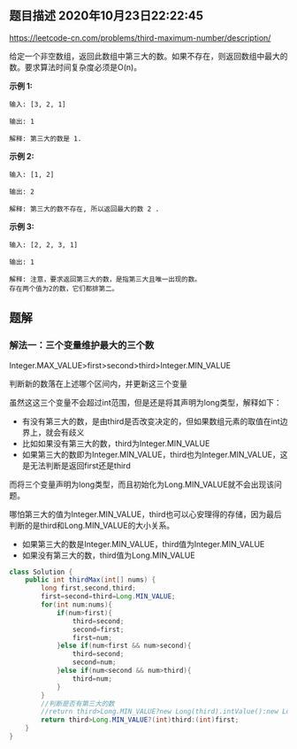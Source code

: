 ## 题目描述	2020年10月23日22:22:45

https://leetcode-cn.com/problems/third-maximum-number/description/

给定一个非空数组，返回此数组中第三大的数。如果不存在，则返回数组中最大的数。要求算法时间复杂度必须是O(n)。

**示例 1:**

```
输入: [3, 2, 1]

输出: 1

解释: 第三大的数是 1.
```

**示例 2:**

```
输入: [1, 2]

输出: 2

解释: 第三大的数不存在, 所以返回最大的数 2 .
```

**示例 3:**

```
输入: [2, 2, 3, 1]

输出: 1

解释: 注意，要求返回第三大的数，是指第三大且唯一出现的数。
存在两个值为2的数，它们都排第二。
```

## 题解

### 解法一：三个变量维护最大的三个数

Integer.MAX_VALUE>first>second>third>Integer.MIN_VALUE

判断新的数落在上述哪个区间内，并更新这三个变量

虽然这这三个变量不会超过int范围，但是还是将其声明为long类型，解释如下：

- 有没有第三大的数，是由third是否改变决定的，但如果数组元素的取值在int边界上，就会有歧义
- 比如如果没有第三大的数，third为Integer.MIN_VALUE
- 如果第三大的数即为Integer.MIN_VALUE，third也为Integer.MIN_VALUE，这是无法判断是返回first还是third

而将三个变量声明为long类型，而且初始化为Long.MIN_VALUE就不会出现该问题。

哪怕第三大的值为Integer.MIN_VALUE，third也可以心安理得的存储，因为最后判断的是third和Long.MIN_VALUE的大小关系。

- 如果第三大的数是Integer.MIN_VALUE，third值为Integer.MIN_VALUE
- 如果没有第三大的数，third值为Long.MIN_VALUE

```java
class Solution {
    public int thirdMax(int[] nums) {
        long first,second,third;
        first=second=third=Long.MIN_VALUE;
        for(int num:nums){
            if(num>first){
                third=second;
                second=first;
                first=num;
            }else if(num<first && num>second){
                third=second;
                second=num;
            }else if(num<second && num>third){
                third=num;
            }
        }
        //判断是否有第三大的数
        //return third>Long.MIN_VALUE?new Long(third).intValue():new Long(first).intValue();
        return third>Long.MIN_VALUE?(int)third:(int)first;
    }
}
```

